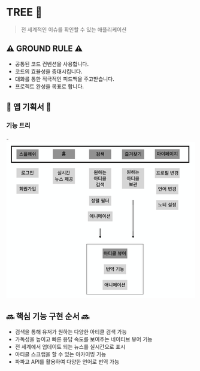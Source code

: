 # TREE 🌳
> 전 세계적인 이슈를 확인할 수 있는 애플리케이션 

## ⚠️ GROUND RULE ⚠️

- 공통된 코드 컨벤션을 사용합니다.
- 코드의 효율성을 증대시킵니다.
- 대화를 통한 적극적인 피드백을 주고받습니다. 
- 프로젝트 완성을 목표로 합니다.

## 📑 앱 기획서 📑
  ### 기능 트리
-![텍스트목록](./image/1.png)


## 🔜 핵심 기능 구현 순서 🔜

- 검색을 통해 유저가 원하는 다양한 아티클 검색 가능
- 가독성을 높이고 빠른 응답 속도를 보여주는 네이티브 뷰어 기능
- 전 세계에서 업데이트 되는 뉴스를 실시간으로 표시
- 아티클 스크랩을 할 수 있는 아카이빙 기능
- 파파고 API를 활용하여 다양한 언어로 번역 가능
